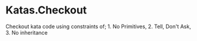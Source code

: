 # Katas.Checkout
Checkout kata code using constraints of; 1. No Primitives, 2. Tell, Don't Ask, 3. No inheritance
